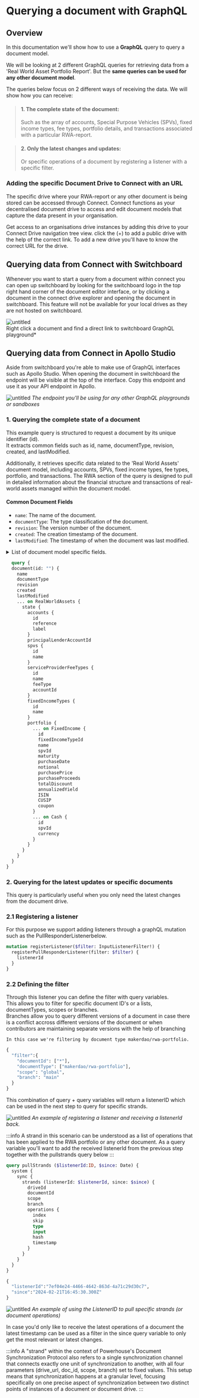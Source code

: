 # Querying a document with GraphQL

## Overview

In this documentation we'll show how to use a **GraphQL** query to query a document model.

We will be looking at 2 different GraphQL queries for retrieving data from a 'Real World Asset Portfolio Report'.
But the **same queries can be used for any other document model**.

The queries below focus on 2 different ways of receiving the data.
We will show how you can receive:

> #### 1. The complete state of the document: 
> Such as the array of accounts, Special Purpose Vehicles (SPVs), fixed income types, fee types, portfolio details, and transactions associated with a particular RWA-report.

> #### 2. Only the latest changes and updates:
> Or specific operations of a document by registering a listener with a specific filter.

### Adding the specific Document Drive to Connect with an URL

The specific drive where your RWA-report or any other document is being stored can be accessed through Connect. Connect functions as your decentralised document drive to access and edit document models that capture the data present in your organisation.

Get access to an organisations drive instances by adding this drive to your Connect Drive navigation tree view. click the (+) to add a public drive with the help of the correct link. To add a new drive you'll have to know the correct URL for the drive.

## Querying data from Connect with Switchboard

Whenever you want to start a query from a document within connect you can open up switchboard by looking for the switchboard logo in the top right hand corner of the document editor interface, or by clicking a document in the connect drive explorer and opening the document in switchboard. This feature will not be available for your local drives as they are not hosted on switchboard.

![untitled](./rwa-reports/raw-reports1.png)   
Right click a document and find a direct link to switchboard GraphQL playground*

## Querying data from Connect in Apollo Studio

Aside from switchboard you're able to make use of GraphQL interfaces such as Apollo Studio.
When opening the document in switchboard the endpoint will be visible at the top of the interface.   Copy this endpoint and use it as your API endpoint in Apollo.

![untitled](./rwa-reports/raw-reports2.png)
*The endpoint you'll be using for any other GraphQL playgrounds or sandboxes*

### 1. Querying the complete state of a document

This example query is structured to request a document by its unique identifier (id).   
It extracts common fields such as id, name, documentType, revision, created, and lastModified.

Additionally, it retrieves specific data related to the 'Real World Assets' document model, including accounts, SPVs, fixed income types, fee types, portfolio, and transactions. The RWA section of the query is designed to pull in detailed information about the financial structure and transactions of real-world assets managed within the document model.

#### Common Document Fields

- `name`: The name of the document.
- `documentType`: The type classification of the document.
- `revision`: The version number of the document.
- `created`: The creation timestamp of the document.
- `lastModified`: The timestamp of when the document was last modified.

<details>
  <summary>List of document model specific fields.</summary>

#### Real World Assets (RWA) Specific Fields

**State**
- `accounts`
  - `id`: Unique identifier for the account.
  - `reference`: Reference code or number associated with the account.
  - `label`: A user-friendly name or label for the account.
- `principalLenderAccountId`: Identifier for the principal lender's account.
- `spvs`
  - `id`: Unique identifier for the Special Purpose Vehicle (SPV).
  - `name`: Name of the SPV.
- `feeTypes`
  - `id`: Unique identifier for the fee type.
  - `name`: Name of the fee type.
  - `feeType`: The classification or category of the fee.
  - `accountId`: Identifier for the account associated with the fee.
- `fixedIncomeTypes`
  - `id`: Unique identifier for the fixed income type.
  - `name`: Name of the fixed income type.

  **Portfolio**

  **Fixed Income**
  - `id`: Unique identifier for the fixed income asset.
  - `fixedIncomeTypeId`: Identifier for the type of fixed income.
  - `name`: Name of the fixed income asset.
  - `spvId`: Identifier for the SPV associated with the fixed income asset.
  - `maturity`: Maturity date of the fixed income asset.
  - `purchaseDate`: Purchase date of the fixed income asset.
  - `notional`: The notional amount of the fixed income asset.
  - `purchasePrice`: Purchase price of the fixed income asset.
  - `purchaseProceeds`: Proceeds from the purchase of the fixed income asset.
  - `totalDiscount`: Total discount received for the fixed income asset.
  - `annualizedYield`: The annualized yield of the fixed income asset.
  - `ISIN`: International Securities Identification Number for the fixed income asset.
  - `CUSIP`: Committee on Uniform Securities Identification Procedures number for the fixed income asset.
  - `coupon`: Coupon rate of the fixed income asset.

  **Cash**

  - `id`: Unique identifier for the cash holding.
  - `spvId`: Identifier for the SPV associated with the cash holding.
  - `currency`: Currency of the cash holding

</details>

```graphql title="An example query for the full state of a document"
  query {
  document(id: "") {
    name
    documentType
    revision
    created
    lastModified
    ... on RealWorldAssets {
      state {
        accounts {
          id
          reference
          label
        }
        principalLenderAccountId
        spvs {
          id
          name
        }
        serviceProviderFeeTypes {
          id
          name
          feeType
          accountId
        }
        fixedIncomeTypes {
          id
          name
        }
        portfolio {
          ... on FixedIncome {
            id
            fixedIncomeTypeId
            name
            spvId
            maturity
            purchaseDate
            notional
            purchasePrice
            purchaseProceeds
            totalDiscount
            annualizedYield
            ISIN
            CUSIP
            coupon
          }
          ... on Cash {
            id
            spvId
            currency
          }
        }
      }
    }
  }
}

```

### 2. Querying for the latest updates or specific documents

This query is particularly useful when you only need the latest changes from the document drive. 

### 2.1 Registering a listener
For this purpose we support adding listeners through a graphQL mutation such as the PullResponderListenerbelow. 

```graphql
mutation registerListener($filter: InputListenerFilter!) {
  registerPullResponderListener(filter: $filter) {
    listenerId
  }
}
```

### 2.2 Defining the filter

Through this listener you can define the filter with query variables.   
This allows you to filter for specific document ID's or a lists, documentTypes, scopes or branches.   
Branches allow you to query different versions of a document in case there is a conflict accross different versions of the document or when contributors are maintaining separate versions with the help of branching

    In this case we're filtering by document type makerdao/rwa-portfolio.

```graphql
{
  "filter":{
    "documentId": ["*"],
    "documentType": ["makerdao/rwa-portfolio"],
    "scope": "global",
    "branch": "main"
  }
}
```

This combination of query + query variables will return a listenerID which can be used in the next step to query for specific strands. 

![untitled](./rwa-reports/rwaRegister.png)
*An example of registering a listener and receiving a listenerId back.*

:::info
A strand in this scenario can be understood as a list of operations that has been applied to the RWA portfolio or any other document. As a query variable you'll want to add the received listenerId from the previous step together with the pullstrands query below
:::

```graphql title="Pullstrands query"	
query pullStrands ($listenerId:ID, $since: Date) {
  system {
    sync {
      strands (listenerId: $listenerId, since: $since) {
        driveId
        documentId
        scope
        branch
        operations {
          index
          skip
          type
          input
          hash
          timestamp
        }
      }
    }
  }
}
```

```graphql title="Query variables for pullStrands"
{
  "listenerId":"7ef04e24-4466-4642-863d-4a71c29d30c7",
  "since":"2024-02-21T16:45:30.300Z"
}
```

![untitled](./rwa-reports/listener-raw.png)
*An example of using the ListenerID to pull specific strands (or document operations)* 

In case you'd only like to receive the latest operations of a document the latest timestamp can be used as a filter in the since query variable to only get the most relevant or latest changes. 

:::info
A "strand" within the context of Powerhouse's Document Synchronization Protocol also refers to a single synchronization channel that connects exactly one unit of synchronization to another, with all four parameters (drive_url, doc_id, scope, branch) set to fixed values. This setup means that synchronization happens at a granular level, focusing specifically on one precise aspect of synchronization between two distinct points of instances of a document or document drive.
:::